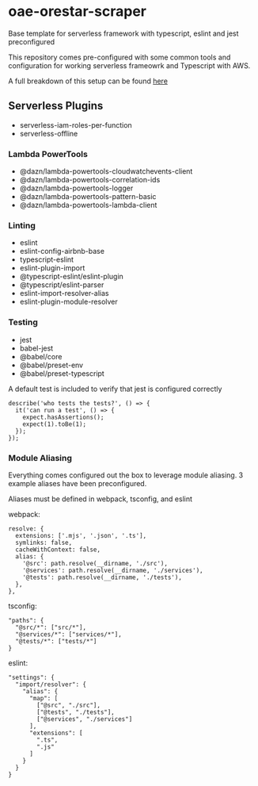 # oae-orestar-scraper
Base template for serverless framework with typescript, eslint and jest preconfigured

This repository comes pre-configured with some common tools and configuration for working serverless frameowrk and Typescript with AWS.

A full breakdown of this setup can be found [here](https://medium.com/@Michael_Timbs/getting-started-with-aws-serverless-typescript-8c172ccfec41)


## Serverless Plugins
- serverless-iam-roles-per-function
- serverless-offline

### Lambda PowerTools
- @dazn/lambda-powertools-cloudwatchevents-client
- @dazn/lambda-powertools-correlation-ids
- @dazn/lambda-powertools-logger
- @dazn/lambda-powertools-pattern-basic
- @dazn/lambda-powertools-lambda-client

### Linting
- eslint
- eslint-config-airbnb-base
- typescript-eslint
- eslint-plugin-import
- @typescript-eslint/eslint-plugin
- @typescript/eslint-parser
- eslint-import-resolver-alias
- eslint-plugin-module-resolver

### Testing
- jest
- babel-jest
- @babel/core
- @babel/preset-env
- @babel/preset-typescript

A default test is included to verify that jest is configured correctly
```
describe('who tests the tests?', () => {
  it('can run a test', () => {
    expect.hasAssertions();
    expect(1).toBe(1);
  });
});
```

### Module Aliasing
Everything comes configured out the box to leverage module aliasing. 3 example aliases have been preconfigured.

Aliases must be defined in webpack, tsconfig, and eslint

webpack:
```
resolve: {
  extensions: ['.mjs', '.json', '.ts'],
  symlinks: false,
  cacheWithContext: false,
  alias: {
    '@src': path.resolve(__dirname, './src'),
    '@services': path.resolve(__dirname, './services'),
    '@tests': path.resolve(__dirname, './tests'),
  },
},
```

tsconfig:
```
"paths": {
  "@src/*": ["src/*"],
  "@services/*": ["services/*"],
  "@tests/*": ["tests/*"]
}
```

eslint:
```
"settings": {
  "import/resolver": {
    "alias": {
      "map": [
        ["@src", "./src"],
        ["@tests", "./tests"],
        ["@services", "./services"]
      ],
      "extensions": [
        ".ts",
        ".js"
      ]
    }
  }
}
```
